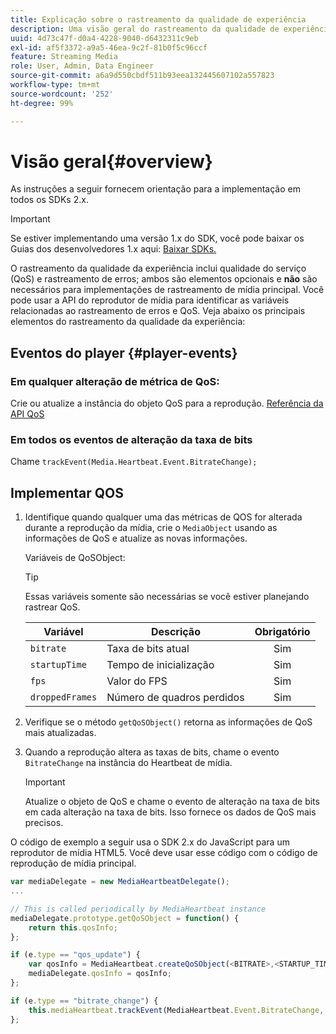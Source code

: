 ```yaml
---
title: Explicação sobre o rastreamento da qualidade de experiência
description: Uma visão geral do rastreamento da qualidade de experiência (QoE, QoS) usando o SDK de mídia.
uuid: 4d73c47f-d0a4-4228-9040-d6432311c9eb
exl-id: af5f3372-a9a5-46ea-9c2f-81b0f5c96ccf
feature: Streaming Media
role: User, Admin, Data Engineer
source-git-commit: a6a9d550cbdf511b93eea132445607102a557823
workflow-type: tm+mt
source-wordcount: '252'
ht-degree: 99%

---
```


# Visão geral{#overview}

As instruções a seguir fornecem orientação para a implementação em todos os SDKs 2.x.

>[!IMPORTANT]
>
>Se estiver implementando uma versão 1.x do SDK, você pode baixar os Guias dos desenvolvedores 1.x aqui: [Baixar SDKs.](/help/getting-started/download-sdks.md)

O rastreamento da qualidade da experiência inclui qualidade do serviço (QoS) e rastreamento de erros; ambos são elementos opcionais e **não** são necessários para implementações de rastreamento de mídia principal. Você pode usar a API do reprodutor de mídia para identificar as variáveis relacionadas ao rastreamento de erros e QoS. Veja abaixo os principais elementos do rastreamento da qualidade da experiência:

## Eventos do player {#player-events}

### Em qualquer alteração de métrica de QoS:

Crie ou atualize a instância do objeto QoS para a reprodução. [Referência da API QoS](https://adobe-marketing-cloud.github.io/media-sdks/reference/javascript/MediaHeartbeat.html#.createQoSObject)

### Em todos os eventos de alteração da taxa de bits

Chame `trackEvent(Media.Heartbeat.Event.BitrateChange);`

## Implementar QOS

1. Identifique quando qualquer uma das métricas de QOS for alterada durante a reprodução da mídia, crie o `MediaObject` usando as informações de QoS e atualize as novas informações.

   Variáveis de QoSObject:

   >[!TIP]
   >
   >Essas variáveis somente são necessárias se você estiver planejando rastrear QoS.

   | Variável | Descrição | Obrigatório |
   | --- | --- | :---: |
   | `bitrate` | Taxa de bits atual | Sim |
   | `startupTime` | Tempo de inicialização | Sim |
   | `fps` | Valor do FPS | Sim |
   | `droppedFrames` | Número de quadros perdidos | Sim |

1. Verifique se o método `getQoSObject()` retorna as informações de QoS mais atualizadas.
1. Quando a reprodução altera as taxas de bits, chame o evento `BitrateChange` na instância do Heartbeat de mídia.

   >[!IMPORTANT]
   >
   >Atualize o objeto de QoS e chame o evento de alteração na taxa de bits em cada alteração na taxa de bits. Isso fornece os dados de QoS mais precisos.

O código de exemplo a seguir usa o SDK 2.x do JavaScript para um reprodutor de mídia HTML5. Você deve usar esse código com o código de reprodução de mídia principal.

```js
var mediaDelegate = new MediaHeartbeatDelegate();
...  

// This is called periodically by MediaHeartbeat instance
mediaDelegate.prototype.getQoSObject = function() {
    return this.qosInfo;
};

if (e.type == "qos_update") {
    var qosInfo = MediaHeartbeat.createQoSObject(<BITRATE>,<STARTUP_TIME>,<FPS>,<DROPPED_FRAMES>);
    mediaDelegate.qosInfo = qosInfo;
};

if (e.type == "bitrate_change") {
    this.mediaHeartbeat.trackEvent(MediaHeartbeat.Event.BitrateChange, qosObject);
};
```

